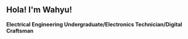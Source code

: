 ## Hola! I'm Wahyu!
**Electrical Engineering Undergraduate/Electronics Technician/Digital Craftsman**
